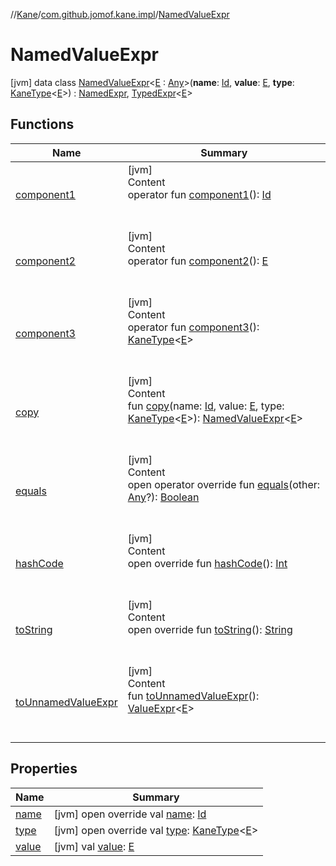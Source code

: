 //[Kane](../../index.md)/[com.github.jomof.kane.impl](../index.md)/[NamedValueExpr](index.md)



# NamedValueExpr  
 [jvm] data class [NamedValueExpr](index.md)<[E](index.md) : [Any](https://kotlinlang.org/api/latest/jvm/stdlib/kotlin/-any/index.html)>(**name**: [Id](../index.md#%5Bcom.github.jomof.kane.impl%2FId%2F%2F%2FPointingToDeclaration%2F%5D%2FClasslikes%2F-2004631606), **value**: [E](index.md), **type**: [KaneType](../../com.github.jomof.kane.impl.types/-kane-type/index.md)<[E](index.md)>) : [NamedExpr](../../com.github.jomof.kane/-named-expr/index.md), [TypedExpr](../../com.github.jomof.kane/-typed-expr/index.md)<[E](index.md)>    


## Functions  
  
|  Name|  Summary| 
|---|---|
| <a name="com.github.jomof.kane.impl/NamedValueExpr/component1/#/PointingToDeclaration/"></a>[component1](component1.md)| <a name="com.github.jomof.kane.impl/NamedValueExpr/component1/#/PointingToDeclaration/"></a>[jvm]  <br>Content  <br>operator fun [component1](component1.md)(): [Id](../index.md#%5Bcom.github.jomof.kane.impl%2FId%2F%2F%2FPointingToDeclaration%2F%5D%2FClasslikes%2F-2004631606)  <br><br><br>
| <a name="com.github.jomof.kane.impl/NamedValueExpr/component2/#/PointingToDeclaration/"></a>[component2](component2.md)| <a name="com.github.jomof.kane.impl/NamedValueExpr/component2/#/PointingToDeclaration/"></a>[jvm]  <br>Content  <br>operator fun [component2](component2.md)(): [E](index.md)  <br><br><br>
| <a name="com.github.jomof.kane.impl/NamedValueExpr/component3/#/PointingToDeclaration/"></a>[component3](component3.md)| <a name="com.github.jomof.kane.impl/NamedValueExpr/component3/#/PointingToDeclaration/"></a>[jvm]  <br>Content  <br>operator fun [component3](component3.md)(): [KaneType](../../com.github.jomof.kane.impl.types/-kane-type/index.md)<[E](index.md)>  <br><br><br>
| <a name="com.github.jomof.kane.impl/NamedValueExpr/copy/#kotlin.Any#TypeParam(bounds=[kotlin.Any])#com.github.jomof.kane.impl.types.KaneType[TypeParam(bounds=[kotlin.Any])]/PointingToDeclaration/"></a>[copy](copy.md)| <a name="com.github.jomof.kane.impl/NamedValueExpr/copy/#kotlin.Any#TypeParam(bounds=[kotlin.Any])#com.github.jomof.kane.impl.types.KaneType[TypeParam(bounds=[kotlin.Any])]/PointingToDeclaration/"></a>[jvm]  <br>Content  <br>fun [copy](copy.md)(name: [Id](../index.md#%5Bcom.github.jomof.kane.impl%2FId%2F%2F%2FPointingToDeclaration%2F%5D%2FClasslikes%2F-2004631606), value: [E](index.md), type: [KaneType](../../com.github.jomof.kane.impl.types/-kane-type/index.md)<[E](index.md)>): [NamedValueExpr](index.md)<[E](index.md)>  <br><br><br>
| <a name="kotlin/Any/equals/#kotlin.Any?/PointingToDeclaration/"></a>[equals](../../com.github.jomof.kane.impl.types/-double-algebraic-type/index.md#%5Bkotlin%2FAny%2Fequals%2F%23kotlin.Any%3F%2FPointingToDeclaration%2F%5D%2FFunctions%2F-2004631606)| <a name="kotlin/Any/equals/#kotlin.Any?/PointingToDeclaration/"></a>[jvm]  <br>Content  <br>open operator override fun [equals](../../com.github.jomof.kane.impl.types/-double-algebraic-type/index.md#%5Bkotlin%2FAny%2Fequals%2F%23kotlin.Any%3F%2FPointingToDeclaration%2F%5D%2FFunctions%2F-2004631606)(other: [Any](https://kotlinlang.org/api/latest/jvm/stdlib/kotlin/-any/index.html)?): [Boolean](https://kotlinlang.org/api/latest/jvm/stdlib/kotlin/-boolean/index.html)  <br><br><br>
| <a name="kotlin/Any/hashCode/#/PointingToDeclaration/"></a>[hashCode](../../com.github.jomof.kane.impl.types/-double-algebraic-type/index.md#%5Bkotlin%2FAny%2FhashCode%2F%23%2FPointingToDeclaration%2F%5D%2FFunctions%2F-2004631606)| <a name="kotlin/Any/hashCode/#/PointingToDeclaration/"></a>[jvm]  <br>Content  <br>open override fun [hashCode](../../com.github.jomof.kane.impl.types/-double-algebraic-type/index.md#%5Bkotlin%2FAny%2FhashCode%2F%23%2FPointingToDeclaration%2F%5D%2FFunctions%2F-2004631606)(): [Int](https://kotlinlang.org/api/latest/jvm/stdlib/kotlin/-int/index.html)  <br><br><br>
| <a name="com.github.jomof.kane.impl/NamedValueExpr/toString/#/PointingToDeclaration/"></a>[toString](to-string.md)| <a name="com.github.jomof.kane.impl/NamedValueExpr/toString/#/PointingToDeclaration/"></a>[jvm]  <br>Content  <br>open override fun [toString](to-string.md)(): [String](https://kotlinlang.org/api/latest/jvm/stdlib/kotlin/-string/index.html)  <br><br><br>
| <a name="com.github.jomof.kane.impl/NamedValueExpr/toUnnamedValueExpr/#/PointingToDeclaration/"></a>[toUnnamedValueExpr](to-unnamed-value-expr.md)| <a name="com.github.jomof.kane.impl/NamedValueExpr/toUnnamedValueExpr/#/PointingToDeclaration/"></a>[jvm]  <br>Content  <br>fun [toUnnamedValueExpr](to-unnamed-value-expr.md)(): [ValueExpr](../-value-expr/index.md)<[E](index.md)>  <br><br><br>


## Properties  
  
|  Name|  Summary| 
|---|---|
| <a name="com.github.jomof.kane.impl/NamedValueExpr/name/#/PointingToDeclaration/"></a>[name](name.md)| <a name="com.github.jomof.kane.impl/NamedValueExpr/name/#/PointingToDeclaration/"></a> [jvm] open override val [name](name.md): [Id](../index.md#%5Bcom.github.jomof.kane.impl%2FId%2F%2F%2FPointingToDeclaration%2F%5D%2FClasslikes%2F-2004631606)   <br>
| <a name="com.github.jomof.kane.impl/NamedValueExpr/type/#/PointingToDeclaration/"></a>[type](type.md)| <a name="com.github.jomof.kane.impl/NamedValueExpr/type/#/PointingToDeclaration/"></a> [jvm] open override val [type](type.md): [KaneType](../../com.github.jomof.kane.impl.types/-kane-type/index.md)<[E](index.md)>   <br>
| <a name="com.github.jomof.kane.impl/NamedValueExpr/value/#/PointingToDeclaration/"></a>[value](value.md)| <a name="com.github.jomof.kane.impl/NamedValueExpr/value/#/PointingToDeclaration/"></a> [jvm] val [value](value.md): [E](index.md)   <br>

